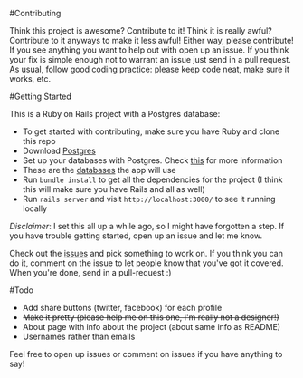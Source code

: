 #Contributing

Think this project is awesome? Contribute to it! Think it is really awful? Contribute to it anyways to make it less awful! Either way, please contribute! If you see anything you want to help out with open up an issue. If you think your fix is simple enough not to warrant an issue just send in a pull request. As usual, follow good coding practice: please keep code neat, make sure it works, etc.

#Getting Started 

This is a Ruby on Rails project with a Postgres database:

 - To get started with contributing, make sure you have Ruby and clone this repo
 - Download [Postgres](http://postgresapp.com/)
  - Set up your databases with Postgres. Check [this](https://www.tutorialspoint.com/postgresql/postgresql_create_database.htm) for more information
  - These are the [databases](https://github.com/2016rshah/bookshelf/blob/master/config/database.yml) the app will use
 - Run `bundle install` to get all the dependencies for the project (I think this will make sure you have Rails and all as well)
 - Run `rails server` and visit `http://localhost:3000/` to see it running locally

*Disclaimer*: I set this all up a while ago, so I might have forgotten a step. If you have trouble getting started, open up an issue and let me know.

Check out the [issues](https://github.com/2016rshah/bookshelf/issues) and pick something to work on. If you think you can do it, comment on the issue to let people know that you've got it covered. When you're done, send in a pull-request :)

#Todo
 - Add share buttons (twitter, facebook) for each profile
 - ~~Make it pretty (please help me on this one, I'm really not a designer!)~~
 - About page with info about the project (about same info as README)
 - Usernames rather than emails

Feel free to open up issues or comment on issues if you have anything to say!